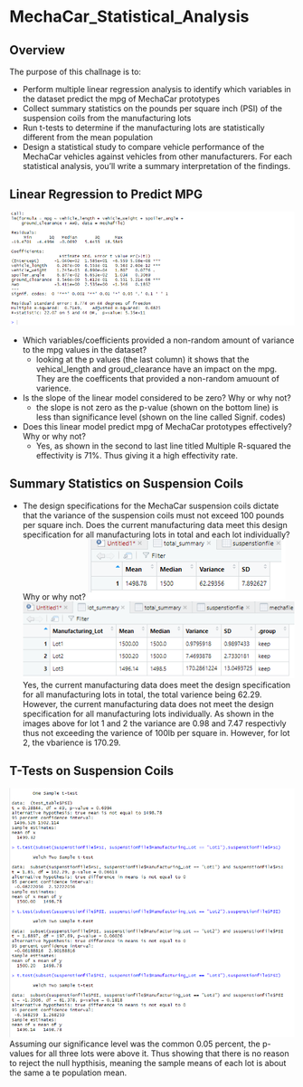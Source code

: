# MechaCar_Statistical_Analysis

## Overview
The purpose of this challnage is to: 
* Perform multiple linear regression analysis to identify which variables in the dataset predict the mpg of MechaCar prototypes
* Collect summary statistics on the pounds per square inch (PSI) of the suspension coils from the manufacturing lots
* Run t-tests to determine if the manufacturing lots are statistically different from the mean population
* Design a statistical study to compare vehicle performance of the MechaCar vehicles against vehicles from other manufacturers. For each statistical analysis, you’ll write a summary interpretation of the findings.

## Linear Regression to Predict MPG
![](images/segment_1_summary_of_linear_regression.png)<br/>

* Which variables/coefficients provided a non-random amount of variance to the mpg values in the dataset?
    * looking at the p values (the last column) it shows that the vehical_length and groud_clearance have an impact on the mpg. They are the coefficents that provided a non-random amuount of varience.
* Is the slope of the linear model considered to be zero? Why or why not?
    * the slope is not zero as the p-value (shown on the bottom line) is less than significance level (shown on the line called Signif. codes)
* Does this linear model predict mpg of MechaCar prototypes effectively? Why or why not?
    * Yes, as shown in the second to last line titled Multiple R-squared the effectivity is 71%. Thus giving it a high effectivity rate.

## Summary Statistics on Suspension Coils
* The design specifications for the MechaCar suspension coils dictate that the variance of the suspension coils must not exceed 100 pounds per square inch. Does the current manufacturing data meet this design specification for all manufacturing lots in total and each lot individually? Why or why not?
![Total Summary](images/segment_2_total_summary.png)
![Lot Summary](images/segment_2_lot_summary.png)<br/>
Yes, the current manufacturing data does meet the design specification for all manufacturing lots in total, the total varience being 62.29. However, the current manufacturing data does not meet the design specification for all manufacturing lots individually. As shown in the images above for lot 1 and 2 the variance are 0.98 and 7.47 respectivly thus not exceeding the varience of 100lb per square in. However, for lot 2, the vbarience is 170.29.

## T-Tests on Suspension Coils
![](images/segment_3_all_tests.png)<br/>
Assuming our significance level was the common 0.05 percent, the p-values for all three lots were above it. Thus showing that there is no reason to reject the null hypthisis, meaning the sample means of each lot is about the same a te population mean.


    